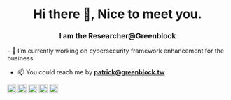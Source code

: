 <h1 align="center">Hi there 👋, Nice to meet you.</h1>
<h3 align="center">I am the Researcher@Greenblock</h3>
- 🔭 I’m currently working on cybersecurity framework enhancement for the business.

- 📫 You could reach me by **patrick@greenblock.tw**

<p align="left"><img src="https://konpa.github.io/devicon/devicon.git/icons/amazonwebservices/amazonwebservices-original-wordmark.svg" alt="aws" width="20" height="20"/> <img src="https://konpa.github.io/devicon/devicon.git/icons/docker/docker-original-wordmark.svg" alt="docker" width="20" height="20"/> <img src="https://konpa.github.io/devicon/devicon.git/icons/javascript/javascript-original.svg" alt="javascript" width="20" height="20"/> <img src="https://konpa.github.io/devicon/devicon.git/icons/python/python-original-wordmark.svg" alt="python" width="20" height="20"/> <img src="https://konpa.github.io/devicon/devicon.git/icons/linux/linux-original.svg" alt="linux" width="20" height="20"/></p>
